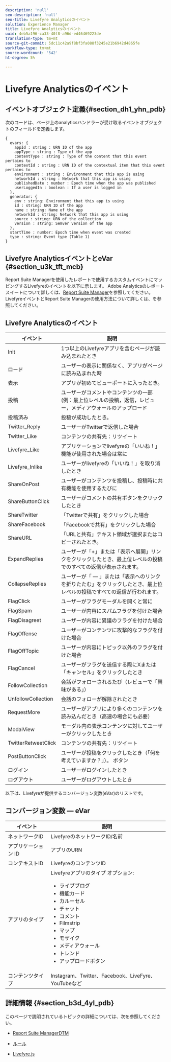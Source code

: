 ```yaml
---
description: 'null'
seo-description: 'null'
seo-title: Livefyre Analyticsのイベント
solution: Experience Manager
title: Livefyre Analyticsのイベント
uuid: 4eb5a196-ca33-40f8-a96d-ed46469223de
translation-type: tm+mt
source-git-commit: 5dc11c42a9f8bf3fa088f3245e21b6942d4865fe
workflow-type: tm+mt
source-wordcount: '542'
ht-degree: 5%

---
```



# Livefyre Analyticsのイベント

## イベントオブジェクト定義{#section_dh1_yhn_pdb}

次のコードは、ページ上のanalyticsハンドラーが受け取るイベントオブジェクトのフィールドを定義します。

```
{
  evars: {
    appId : string : URN ID of the app
    appType : string : Type of the app
    contentType : string : Type of the content that this event pertains to
    contextId : string : URN ID of the contextual item that this event pertains to
    environment : string : Environment that this app is using
    networkId : string : Network that this app is using
    publishedDate : number : Epoch time when the app was published
    userLoggedIn : boolean : If a user is logged in
  },
  generator: {
    env : string: Environment that this app is using
    id : string: URN ID of the app
    name : string: Name of the app
    networkId : string: Network that this app is using
    source : string: URN of the collection
    version : string: Semver version of the app
  },
  startTime : number: Epoch time when event was created
  type : string: Event type (Table 1)
}
```

## Livefyre AnalyticsイベントとeVar {#section_u3k_tft_mcb}

Report Suite Managerを使用したレポートで使用するカスタムイベントにマッピングするLivefyreのイベントを以下に示します。 Adobe Analyticsのレポートスイートについて詳しくは、[Report Suite Manager](https://docs.adobe.com/content/help/en/analytics/admin/manage-report-suites/report-suites-admin.html)を参照してください。 LivefyreイベントとReport Suite Managerの使用方法について詳しくは、[](../livefyre-analytics/c-use-livefyre-with-adobe-analytics.md#section_iks_kgd_4cb)を参照してください。

## Livefyre Analyticsのイベント

| イベント | 説明 |
|---|---|
| Init | 1つ以上のLivefyreアプリを含むページが読み込まれたとき |
| ロード | ユーザーの表示に関係なく、アプリがページに読み込まれた時 |
| 表示 | アプリが初めてビューポートに入ったとき。 |
| 投稿 | ユーザーがコメントやコンテンツの一部(例：最上位レベルの投稿，返信，レビュー，メディアウォールのアップロード |
| 投稿済み | 投稿が成功したとき。 |
| Twitter_Reply | ユーザーがTwitterで返信した場合 |
| Twitter_Like | コンテンツの共有先：リツイート |
| Livefyre_Like | アプリケーションでlivefyreの「いいね！」機能が使用された場合は常に |
| Livefyre_Inlike | ユーザーがlivefyreの「いいね！」を取り消したとき |
| ShareOnPost | ユーザーがコンテンツを投稿し、投稿時に共有機能を使用するたびに |
| ShareButtonClick | ユーザーがコメントの共有ボタンをクリックしたとき |
| ShareTwitter | 「Twitterで共有」をクリックした場合 |
| ShareFacebook | 「Facebookで共有」をクリックした場合 |
| ShareURL | 「URLと共有」テキスト領域が選択またはコピーされたとき。 |
| ExpandReplies | ユーザーが「+」または「表示へ展開」リンクをクリックしたとき、最上位レベルの投稿でのすべての返信が表示されます。 |
| CollapseReplies | ユーザーが「 — 」または「表示へのリンクを折りたたむ」をクリックしたとき、最上位レベルの投稿ですべての返信が行われます。 |
| FlagClick | ユーザーがフラグモーダルを開くと常に |
| FlagSpam | ユーザーが内容にスパムフラグを付けた場合 |
| FlagDisagreet | ユーザーが内容に異議のフラグを付けた場合 |
| FlagOffense | ユーザーがコンテンツに攻撃的なフラグを付けた場合 |
| FlagOffTopic | ユーザーが内容にトピック以外のフラグを付けた場合 |
| FlagCancel | ユーザーがフラグを送信する際にXまたは「キャンセル」をクリックしたとき |
| FollowCollection | 会話がフォローされるたび（レビューで「興味がある」） |
| UnfollowCollection | 会話のフォローが解除されたとき |
| RequestMore | ユーザーがアプリにより多くのコンテンツを読み込んだとき（高速の場合にも必要） |
| ModalView | モーダル内の表示コンテンツに対してユーザーがクリックしたとき |
| TwitterRetweetClick | コンテンツの共有先：リツイート |
| PostButtonClick | ユーザーが投稿をクリックしたとき（「何を考えていますか？」）。 ボタン |
| ログイン | ユーザーがログインしたとき |
| ログアウト | ユーザーがログアウトしたとき |

以下は、Livefyreが提供するコンバージョン変数(eVar)のリストです。

## コンバージョン変数 — eVar

| イベント | 説明 |
|--- |--- |
| ネットワークID | LivefyreのネットワークID/名前 |
| アプリケーション ID | アプリのURN |
| コンテキストID | LivefyreのコンテンツID |
| アプリのタイプ | Livefyreアプリのタイプ オプション: <br><ul><li>ライブブログ  </li><li> 機能カード</li><li>カルーセル</li><li>チャット </li><li>コメント</li><li>Filmstrip</li><li>マップ</li><li>モザイク</li><li>メディアウォール</li><li>トレンド</li><li>アップロードボタン</li></ul> |
| コンテンツタイプ | Instagram、Twitter、Facebook、LiveFyre、YouTubeなど |

## 詳細情報 {#section_b3d_4yl_pdb}

このページで説明されているトピックの詳細については、次を参照してください。

* [Report Suite ](https://docs.adobe.com/content/help/en/analytics/admin/manage-report-suites/report-suites-admin.html)[ManagerDTM](https://docs.adobe.com/content/help/en/livefyre/using/apps/filmstrip/c-filmstrip-app.html)

* [ルール](https://docs.adobe.com/content/help/en/dtm/using/resources/rules/create-rules.html)
* [Livefyre.js](/help/implementation/c-livefyre.js.md)